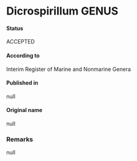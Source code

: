 # Dicrospirillum GENUS

#### Status
ACCEPTED

#### According to
Interim Register of Marine and Nonmarine Genera

#### Published in
null

#### Original name
null

### Remarks
null